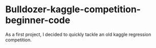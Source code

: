 # Bulldozer-kaggle-competition-beginner-code
As a first project, I decided to quickly tackle an old kaggle regression competition. 
